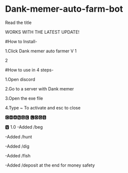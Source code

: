 # Dank-memer-auto-farm-bot
Read the title

 WORKS WITH THE LATEST UPDATE!
 
 #How to Install-
 
 1.Click Dank memer auto farmer V 1
 
 2
 
 
#How to use in 4 steps-

1.Open discord

2.Go to a server with Dank memer

3.Open the exe file

4.Type ~ To activate and esc to close


🅲🅷🅰🅽🅶🅴 🅻🅾🅶🆂


🆅 1.0
-Added /beg

-Added /hunt

-Added /dig

-Added /fish

-Added /deposit at the end for money safety






